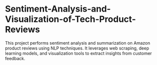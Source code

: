 # Sentiment-Analysis-and-Visualization-of-Tech-Product-Reviews
This project performs sentiment analysis and summarization on Amazon product reviews using NLP techniques. It leverages web scraping, deep learning models, and visualization tools to extract insights from customer feedback.
